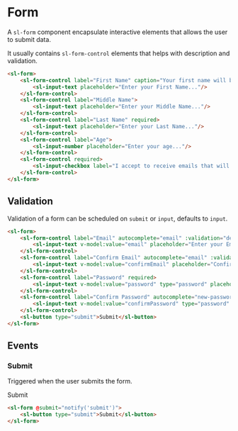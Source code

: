 <script setup>
	import { defineClientComponent } from 'vitepress';
	import { notify } from '../../api';
	import Preview from '../../components/preview.vue';

	const PlaygroundForm = defineClientComponent(() => {
    return import('../../components/playground/form.vue')
  });
</script>

# Form

A `sl-form` component encapsulate interactive elements that allows the user to submit data.

It usually contains `sl-form-control` elements that helps with description and validation.

<Preview>
  <sl-form>
		<sl-form-control label="First Name" caption="Your first name will be publicly visible" required>
			<sl-input-text placeholder="Enter your First Name..."/>
		</sl-form-control>
		<sl-form-control label="Middle Name">
			<sl-input-text placeholder="Enter your Middle Name..."/>
		</sl-form-control>
		<sl-form-control label="Last Name" required>
			<sl-input-text placeholder="Enter your Last Name..."/>
		</sl-form-control>
		<sl-form-control label="Age">
			<sl-input-number placeholder="Enter your age..."/>
		</sl-form-control>
		<sl-form-control required>
			<sl-input-checkbox label="I accept to receive emails that will directly go in spam folder."/>
		</sl-form-control>
	</sl-form>
</Preview>

``` html
<sl-form>
	<sl-form-control label="First Name" caption="Your first name will be publicly visible" required>
		<sl-input-text placeholder="Enter your First Name..."/>
	</sl-form-control>
	<sl-form-control label="Middle Name">
		<sl-input-text placeholder="Enter your Middle Name..."/>
	</sl-form-control>
	<sl-form-control label="Last Name" required>
		<sl-input-text placeholder="Enter your Last Name..."/>
	</sl-form-control>
	<sl-form-control label="Age">
		<sl-input-number placeholder="Enter your age..."/>
	</sl-form-control>
	<sl-form-control required>
		<sl-input-checkbox label="I accept to receive emails that will directly go in spam folder."/>
	</sl-form-control>
</sl-form>
```

## Validation

Validation of a form can be scheduled on `submit` or `input`, defaults to `input`.

<Preview>
	<PlaygroundForm/>
</Preview>

``` html
<sl-form>
	<sl-form-control label="Email" autocomplete="email" :validation="debounce(emailValidation, 2000)" required>
		<sl-input-text v-model:value="email" placeholder="Enter your Email..."/>
	</sl-form-control>
	<sl-form-control label="Confirm Email" autocomplete="email" :validation="debounce(isSameEmail, 2000)" required>
		<sl-input-text v-model:value="confirmEmail" placeholder="Confirm your Email..."/>
	</sl-form-control>
	<sl-form-control label="Password" required>
		<sl-input-text v-model:value="password" type="password" placeholder="Enter your Password..."/>
	</sl-form-control>
	<sl-form-control label="Confirm Password" autocomplete="new-password" :validation="debounce(isSamePassword, 2000)" required>
		<sl-input-text v-model:value="confirmPassword" type="password" placeholder="Confirm your Password..."/>
	</sl-form-control>
	<sl-button type="submit">Submit</sl-button>
</sl-form>
```

## Events

### Submit

Triggered when the user submits the form.

<Preview>
	<sl-form @submit="notify('submit')">
		<sl-button type="submit">Submit</sl-button>
	</sl-form>
</Preview>

``` html
<sl-form @submit="notify('submit')">
	<sl-button type="submit">Submit</sl-button>
</sl-form>
```
